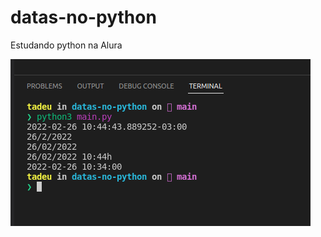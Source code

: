 # datas-no-python
Estudando python na Alura

![Screenshot](https://raw.githubusercontent.com/tadeubdev/datas-no-python/main/src/screenshot.png)